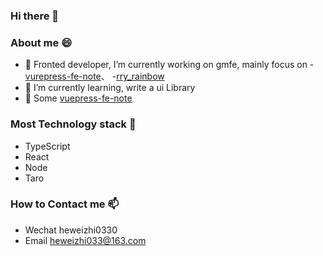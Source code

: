 ### Hi there 👋

<!--
**LazyTraveller/LazyTraveller** is a ✨ _special_ ✨ repository because its `README.md` (this file) appears on your GitHub profile.

Here are some ideas to get you started:

- 🔭 I’m currently working on ...
- 🌱 I’m currently learning ...
- 👯 I’m looking to collaborate on ...
- 🤔 I’m looking for help with ...
- 💬 Ask me about ...
- 📫 How to reach me: ...
- 😄 Pronouns: ...
- ⚡ Fun fact: ...
-->
### About me 😄 
- 🔭 Fronted developer,  I’m currently working on gmfe, mainly focus on
  -[vurepress-fe-note](https://github.com/LazyTraveller/vuepress-fe-note)、
  -[rry_rainbow](https://github.com/LazyTraveller/rry_rainbow)
- 🌱 I’m currently learning, write a ui Library
- 📖 Some [vuepress-fe-note](https://lazytraveller.github.io/vuepress-fe-note)

### Most Technology stack 🤔
- TypeScript
- React
- Node
- Taro

### How to Contact me 📫 
- Wechat heweizhi0330
- Email heweizhi033@163.com

